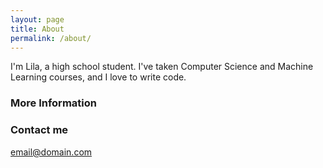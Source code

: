 ```yaml
---
layout: page
title: About
permalink: /about/
---
```


I'm Lila, a high school student. I've taken Computer Science and Machine Learning courses, and I love to write code.

### More Information


### Contact me

[email@domain.com](mailto:email@domain.com)